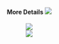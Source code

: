 <div align="center"></div>
<div align="center" ><h4>More Details <span> <img src="https://visitor-badge.glitch.me/badge?page_id=L1uXO330B7" vertical-align="middle" margin-left="10px"/> </span></h4> <img src="https://github-readme-stats.vercel.app/api/top-langs/?username=L1uXO330B7&hide_title=true&hide_border=true&layout=compact&langs_count=6&text_color=000&icon_color=fff&bg_color=0,52fa5a,4dfcff,c64dff&theme=graywhite" /> </div>
<div align="center"> <img src="https://activity-graph.herokuapp.com/graph?username=L1uXO330B7&theme=Default" /> </div>



